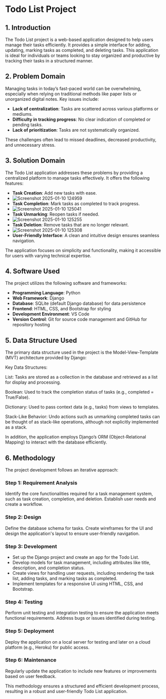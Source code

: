 # Todo List Project

## 1. Introduction
The Todo List project is a web-based application designed to help users manage their tasks efficiently. It provides a simple interface for adding, updating, marking tasks as completed, and deleting tasks. This application is ideal for individuals or teams looking to stay organized and productive by tracking their tasks in a structured manner.

## 2. Problem Domain
Managing tasks in today’s fast-paced world can be overwhelming, especially when relying on traditional methods like paper lists or unorganized digital notes. Key issues include:
- **Lack of centralization**: Tasks are scattered across various platforms or mediums.
- **Difficulty in tracking progress**: No clear indication of completed or pending tasks.
- **Lack of prioritization**: Tasks are not systematically organized.

These challenges often lead to missed deadlines, decreased productivity, and unnecessary stress.

## 3. Solution Domain
The Todo List application addresses these problems by providing a centralized platform to manage tasks effectively. It offers the following features:

- **Task Creation**: Add new tasks with ease.
- ![Screenshot 2025-01-10 124959](https://github.com/user-attachments/assets/fc3e0dcb-e193-46ad-9cd6-86d19442848f)
- **Task Completion**: Mark tasks as completed to track progress.
- ![Screenshot 2025-01-10 125041](https://github.com/user-attachments/assets/ccf493f6-35e4-4b35-a0c3-77d788edffbd)
-  **Task Unmarking**: Reopen tasks if needed.
-  ![Screenshot 2025-01-10 125255](https://github.com/user-attachments/assets/3a951f3a-0ac6-48b1-8f01-95f5bf79aa6a)
- **Task Deletion**: Remove tasks that are no longer relevant.
- ![Screenshot 2025-01-10 125308](https://github.com/user-attachments/assets/556c4595-3176-4dac-a738-bf2846c70ea4)
- **User-Friendly Interface**: A clean and intuitive design ensures seamless navigation.

The application focuses on simplicity and functionality, making it accessible for users with varying technical expertise.

## 4. Software Used
The project utilizes the following software and frameworks:
- **Programming Language**: Python
- **Web Framework**: Django
- **Database**: SQLite (default Django database) for data persistence
- **Frontend**: HTML, CSS, and Bootstrap for styling
- **Development Environment**: VS Code 
- **Version Control**: Git for source code management and GitHub for repository hosting

## 5. Data Structure Used
The primary data structure used in the project is the Model-View-Template (MVT) architecture provided by Django:

Key Data Structures:

List: Tasks are stored as a collection in the database and retrieved as a list for display and processing.

Boolean: Used to track the completion status of tasks (e.g., completed = True/False).

Dictionary: Used to pass context data (e.g., tasks) from views to templates.

Stack-Like Behavior: Undo actions such as unmarking completed tasks can be thought of as stack-like operations, although not explicitly implemented as a stack.

In addition, the application employs Django’s ORM (Object-Relational Mapping) to interact with the database efficiently.

## 6. Methodology
The project development follows an iterative approach:

### Step 1: Requirement Analysis
Identify the core functionalities required for a task management system, such as task creation, completion, and deletion. Establish user needs and create a workflow.

### Step 2: Design
Define the database schema for tasks. Create wireframes for the UI and design the application's layout to ensure user-friendly navigation.

### Step 3: Development
- Set up the Django project and create an app for the Todo List.
- Develop models for task management, including attributes like title, description, and completion status.
- Create views for handling user requests, including rendering the task list, adding tasks, and marking tasks as completed.
- Implement templates for a responsive UI using HTML, CSS, and Bootstrap.

### Step 4: Testing
Perform unit testing and integration testing to ensure the application meets functional requirements. Address bugs or issues identified during testing.

### Step 5: Deployment
Deploy the application on a local server for testing and later on a cloud platform (e.g., Heroku) for public access.

### Step 6: Maintenance
Regularly update the application to include new features or improvements based on user feedback.

This methodology ensures a structured and efficient development process, resulting in a robust and user-friendly Todo List application.

